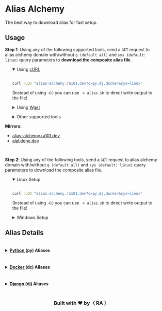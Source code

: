# Alias Alchemy

<indexMarkdown>

The best way to download alias for fast setup.

## Usage
**Step 1**: Using any of the following supported tools, send a `GET` request to alias alchemy domain with/without `q (default all)` and `sys (default: linux)` query parameters to **download the composite alias file**.
<ul>
<details open>
	<summary> Using <a href="https://curl.se/"> cURL </a> </summary> <br/>

```bash
curl -LOJ "alias-alchemy.ra101.dev?q=py,dj,docker&sys=linux"
```

(Instead of using `-OJ` you can use ` > alias.sh` to direct write output to the file)
</details>
</ul>

<ul>
<details>
	<summary> Using <a href="https://www.gnu.org/software/wget/"> Wget </a> </summary> <br/>

```bash
wget --content-disposition "alias-alchemy.ra101.dev?q=py,dj,docker&sys=win"
```

(Instead of using `--content-disposition` you can use ` -O - > alias.cmd` to direct write output to the file)
</details>
</ul>

<ul>
<details>
	<summary> Other supported tools </summary> <br/>

<tools>

|||
|-|-|
| httpie | `httpie` |

</tools>

</details>
</ul>

**Mirrors**:
- [alias-alchemy.ra101.dev](https://alias-alchemy.ra101.dev?q=)
- [alal.deno.dev](https://alal.deno.dev?q=)

<br/>

**Step 2**: Using any of the following tools, send a `GET` request to alias alchemy domain with/without `q (default all)` and `sys (default: linux)` query parameters to download the composite alias file.

<ul>
<details open>
	<summary> Linux Setup </summary> <br/>

```bash
curl -LOJ "alias-alchemy.ra101.dev?q=py,dj,docker&sys=linux"
```

(Instead of using `-OJ` you can use ` > alias.sh` to direct write output to the file)
</details>
</ul>

<ul>
<details>
	<summary> Windows Setup </a> </summary> <br/>

```bash
wget --content-disposition "alias-alchemy.ra101.dev?q=py,dj,docker&sys=win"
```

(Instead of using `--content-disposition` you can use ` -O - > alias.cmd` to direct write output to the file)
</details>
</ul>


## Alias Details

<aliasText>
<details>
	<summary> <h4 style="display:inline-block;"> <a href="https://www.python.org/"> Python </a> (py) Aliases </h4> </summary>
<ul><details open class="linux-details">
	<summary>Linux Aliases (<code>.python.alias.sh</code>)</summary> <br/>

```bash
# Python Aliases

```

</details></ul>
<ul><details class="win-details">
	<summary>Windows Aliases (<code>.python.alias.cmd</code>)</summary> <br/>

```bash
# Python Aliases

```

</details></ul>
</details>

<details>
	<summary> <h4 style="display:inline-block;"> <a href="https://www.docker.com/"> Docker </a> (dc) Aliases </h4> </summary>
<ul><details open class="linux-details">
	<summary>Linux Aliases (<code>.docker.alias.sh</code>)</summary> <br/>

```bash
# Docker Aliases

```

</details></ul>
<ul><details class="win-details">
	<summary>Windows Aliases (<code>.docker.alias.cmd</code>)</summary> <br/>

```bash
# Docker Aliases

```

</details></ul>
</details>

<details>
	<summary> <h4 style="display:inline-block;"> <a href="https://www.djangoproject.com/"> Django </a> (dj) Aliases </h4> </summary>
<ul><details open class="linux-details">
	<summary>Linux Aliases (<code>.django.alias.sh</code>)</summary> <br/>

```bash
# Django Aliases

```

</details></ul>
<ul><details class="win-details">
	<summary>Windows Aliases (<code>.django.alias.cmd</code>)</summary> <br/>

```bash
# Django Aliases

```

</details></ul>
</details>


</aliasText>


<div align="center">
  <h3> Built with <b>❤️</b> by<b>〈 RA 〉</b></h3>

</div>

</indexMarkdown>
